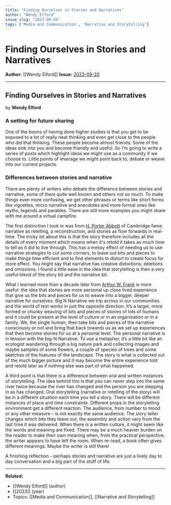 ```yaml
---
title: "Finding Ourselves in Stories and Narratives"
author: "Wendy Elford"
issue_slug: "2023-09-20"
tags: ['Media and Communication', 'Narrative and Storytelling']
---
```


# Finding Ourselves in Stories and Narratives

**Author:** [[Wendy Elford]]
**Issue:** [2023-09-20](https://plex.collectivesensecommons.org/2023-09-20/)

---

## Finding Ourselves in Stories and Narratives
by **Wendy Elford**

### A setting for future sharing
One of the boons of having done higher studies is that you get to be exposed to a lot of really neat thinking and even get close to the people who did that thinking. These people become almost friends. Some of the ideas sink into you and become friendly and useful. So I’m going to write a series of posts which highlight ideas we might use as a community if we choose to. Little points of leverage we might point back to, debate or weave into our current projects.

### Differences between stories and narrative
There are plenty of writers who debate the difference between stories and narrative, some of them quite well known and others not so much. To make things even more confusing, we get other phrases or terms like short forms like vignettes, micro narrative and anecdotes and more formal ones like myths, legends and parables. There are still more examples you might share with me around a virtual campfire.

The first distinction I took in was from [H. Porter Abbott](https://www.cambridge.org/highereducation/books/the-cambridge-introduction-to-narrative/CFD3B91DD86BE8A9F3F228D07A801FEA) of Cambridge fame: narrative as retelling, a reconstruction, and stories as flow forwards in real-time. The tricky bit about this is that the story therefore includes all the details of every moment which means when it's retold it takes as much time to tell as it did to live through. This has a messy effect of needing us to use narrative strategies to cut some corners, to leave out bits and pieces to make things time efficient and to find elements to distort to create focus for more effect. You might say that narrative has creative distortions, deletions and omissions. I found a little ease in the idea that storytelling is then a very useful blend of the story bit and the narrative bit.

What I learned more than a decade later from [Arthur W. Frank](https://sps.columbia.edu/faculty/arthur-w-frank-phd) is more useful: the idea that stories are more personal up close lived experience that give us the bits and pieces for us to weave into a bigger, deeper narrative for ourselves. Big N Narrative we trip across in our communities and the world of text works in just the opposite direction. It’s a larger, more formed or chunky weaving of bits and pieces of stories of lots of humans and it could be present at the level of culture or in an organisation or in a family. We, the single human, then take bits and pieces of the narrative consciously or not and bring that back towards us as we set up experiences that then become stories for us at a personal level. The personal narrative is in tension with the big-N Narrative. To use a metaphor, it’s a little bit like an ecologist wandering through a big nature park and collecting images and maybe samples of some flowers, a couple of species of trees and some sketches of the features of the landscape. The story is what is collected out of the much bigger picture and it may become the entire experience told and retold later as if nothing else was part of what happened.

A third point is that there is a difference between oral and written instances of storytelling. The idea behind this is that you can never step into the same river twice because the river has changed and the person you are stepping in as has changed. Oral storytelling (narrative or retelling of the story) will be in a different situation each time you tell a story. There will be different instances of place and time constraints. Different props in the storytelling environment get a different reaction. The audience, from number to mood or any other measure – is not exactly the same audience. The story teller changes which bits they leave out, the assembly and action vary from the last time it was delivered. When there is a written culture, it might seem like the words and meaning are fixed. There may be a much heavier burden on the reader to make their own meaning when, from the practical perspective, the writer appears to have left the room. When re-read, a book often gives different meanings. Maybe the writer is still there!

A finishing reflection – perhaps stories and narrative are just a lively day to day conversation and a big part of the stuff of life.

---

**Related:**
- [[Wendy Elford]] (author)
- [[2023]] (year)
- Topics: [[Media and Communication]], [[Narrative and Storytelling]]

